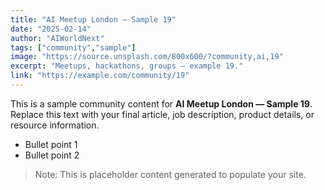 ```yaml
---
title: "AI Meetup London — Sample 19"
date: "2025-02-14"
author: "AIWorldNext"
tags: ["community","sample"]
image: "https://source.unsplash.com/800x600/?community,ai,19"
excerpt: "Meetups, hackathons, groups — example 19."
link: "https://example.com/community/19"
---
```


This is a sample community content for **AI Meetup London — Sample 19**. Replace this text with your final article, job description, product details, or resource information.

- Bullet point 1
- Bullet point 2

> Note: This is placeholder content generated to populate your site.
